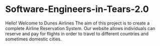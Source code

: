 # Software-Engineers-in-Tears-2.0

Hello!
Welcome to Dunes Airlines
The aim of this project is to create a complete Airline Reservation System. Our website allows individuals can reserve and pay
for flights in order to travel to different countries and sometimes domestic cities.


